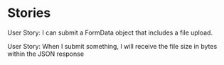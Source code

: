 Stories
=======

User Story: I can submit a FormData object that includes a file upload.

User Story: When I submit something, I will receive the file size in bytes within the JSON response

